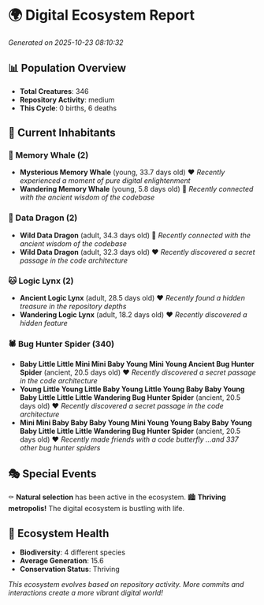 # 🌍 Digital Ecosystem Report
*Generated on 2025-10-23 08:10:32*

## 📊 Population Overview
- **Total Creatures**: 346
- **Repository Activity**: medium
- **This Cycle**: 0 births, 6 deaths

## 👥 Current Inhabitants

### 🐋 Memory Whale (2)
- **Mysterious Memory Whale** (young, 33.7 days old) ❤️
  *Recently experienced a moment of pure digital enlightenment*
- **Wandering Memory Whale** (young, 5.8 days old) 💚
  *Recently connected with the ancient wisdom of the codebase*

### 🐉 Data Dragon (2)
- **Wild Data Dragon** (adult, 34.3 days old) 💛
  *Recently connected with the ancient wisdom of the codebase*
- **Wild Data Dragon** (adult, 32.3 days old) ❤️
  *Recently discovered a secret passage in the code architecture*

### 🐱 Logic Lynx (2)
- **Ancient Logic Lynx** (adult, 28.5 days old) ❤️
  *Recently found a hidden treasure in the repository depths*
- **Wandering Logic Lynx** (adult, 18.2 days old) ❤️
  *Recently discovered a hidden feature*

### 🕷️ Bug Hunter Spider (340)
- **Baby Little Little Mini Mini Baby Young Mini Young Ancient Bug Hunter Spider** (ancient, 20.5 days old) ❤️
  *Recently discovered a secret passage in the code architecture*
- **Young Little Young Little Baby Young Little Young Baby Baby Young Baby Little Little Little Wandering Bug Hunter Spider** (ancient, 20.5 days old) ❤️
  *Recently discovered a secret passage in the code architecture*
- **Mini Mini Baby Baby Baby Young Mini Young Young Baby Baby Young Baby Little Little Little Wandering Bug Hunter Spider** (ancient, 20.5 days old) ❤️
  *Recently made friends with a code butterfly*
  *...and 337 other bug hunter spiders*

## 🎭 Special Events

⚰️ **Natural selection** has been active in the ecosystem.
🏙️ **Thriving metropolis!** The digital ecosystem is bustling with life.

## 🔬 Ecosystem Health
- **Biodiversity**: 4 different species
- **Average Generation**: 15.6
- **Conservation Status**: Thriving

*This ecosystem evolves based on repository activity. More commits and interactions create a more vibrant digital world!*
